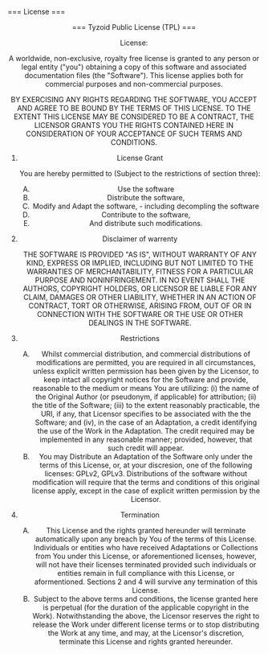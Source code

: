 <p>=== License ===</p>
<center> === Tyzoid Public License (TPL) === <center>

<p>License:</p>
<p>A worldwide, non-exclusive, royalty free license is granted to any person or legal entity ("you") obtaining a copy of this software and associated documentation files (the "Software"). This license applies both for commercial purposes and non-commercial purposes.</p>

<p>BY EXERCISING ANY RIGHTS REGARDING THE SOFTWARE, YOU ACCEPT AND AGREE TO BE BOUND BY THE TERMS OF THIS LICENSE. TO THE EXTENT THIS LICENSE MAY BE CONSIDERED TO BE A CONTRACT, THE LICENSOR GRANTS YOU THE RIGHTS CONTAINED HERE IN CONSIDERATION OF YOUR ACCEPTANCE OF SUCH TERMS AND CONDITIONS.</p>
<ol>
<li>License Grant
<p>
You are hereby permitted to (Subject to the restrictions of section three):
<ol type="A">
<li>Use the software</li>
<li>Distribute the software,</li>
<li>Modify and Adapt the software, - including decompling the software</li>
<li>Contribute to the software,</li>
<li>And distribute such modifications.</li>
</ol>
</p>
</li>

<li>Disclaimer of warrenty
<p>THE SOFTWARE IS PROVIDED "AS IS", WITHOUT WARRANTY OF ANY KIND, EXPRESS OR IMPLIED, INCLUDING BUT NOT LIMITED TO THE WARRANTIES OF MERCHANTABILITY, FITNESS FOR A PARTICULAR PURPOSE AND NONINFRINGEMENT. IN NO EVENT SHALL THE AUTHORS, COPYRIGHT HOLDERS, OR LICENSOR BE LIABLE FOR ANY CLAIM, DAMAGES OR OTHER LIABILITY, WHETHER IN AN ACTION OF CONTRACT, TORT OR OTHERWISE, ARISING FROM, OUT OF OR IN CONNECTION WITH THE SOFTWARE OR THE USE OR OTHER DEALINGS IN THE SOFTWARE.</p>
</li>

<li>Restrictions
<p>
<ol type="A">
<li>Whilst commercial distribution, and commercial distributions of modifications are permitted, you are required in all circumstances, unless explicit written permission has been given by the Licensor, to keep intact all copyright notices for the Software and provide, reasonable to the medium or means You are utilizing: (i) the name of the Original Author (or pseudonym, if applicable) for attribution; (ii) the title of the Software; (iii) to the extent reasonably practicable, the URI, if any, that Licensor specifies to be associated with the the Software; and (iv), in the case of an Adaptation, a credit identifying the use of the Work in the Adaptation. The credit required may be implemented in any reasonable manner; provided, however, that such credit will appear.</li>
<li>You may Distribute an Adaptation of the Software only under the terms of this License, or, at your discresion, one of the following licenses: GPLv2, GPLv3. Distributions of the software without modification will require that the terms and conditions of this original license apply, except in the case of explicit written permission by the Licensor.</li>
</ol>
</p>
</li>
<li>Termination
<p>
<ol type="A">
<li>This License and the rights granted hereunder will terminate automatically upon any breach by You of the terms of this License. Individuals or entities who have received Adaptations or Collections from You under this License, or aforementioned licenses, however, will not have their licenses terminated provided such individuals or entities remain in full compliance with this License, or aformentioned. Sections 2 and 4 will survive any termination of this License.</li>
<li>Subject to the above terms and conditions, the license granted here is perpetual (for the duration of the applicable copyright in the Work). Notwithstanding the above, the Licensor reserves the right to release the Work under different license terms or to stop distributing the Work at any time, and may, at the Licensor's discretion, terminate this License and rights granted hereunder.</li>
</ol>
</p>
</li>
</ol>
